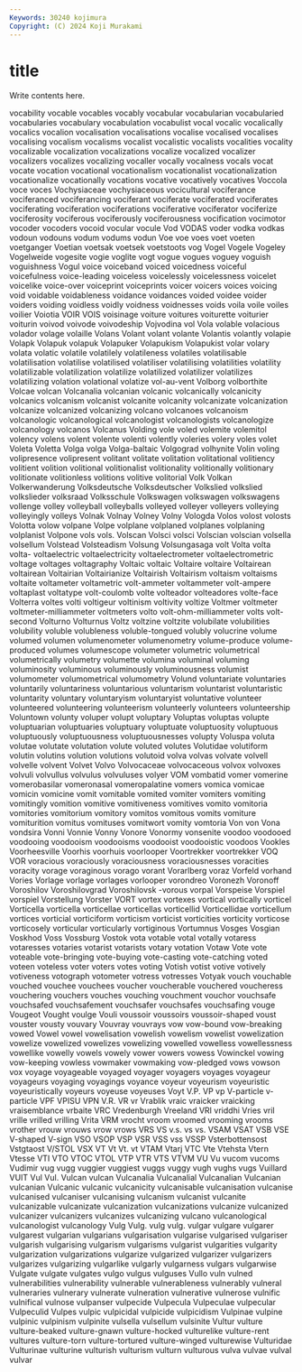 ```yaml
---
Keywords: 30240 kojimura
Copyright: (C) 2024 Koji Murakami
---
```


# title

Write contents here.



vocability
vocable vocables vocably vocabular vocabularian vocabularied vocabularies vocabulary vocabulation vocabulist
vocal vocalic vocalically vocalics vocalion vocalisation vocalisations vocalise vocalised vocalises
vocalising vocalism vocalisms vocalist vocalistic vocalists vocalities vocality vocalizable vocalization
vocalizations vocalize vocalized vocalizer vocalizers vocalizes vocalizing vocaller vocally vocalness
vocals vocat vocate vocation vocational vocationalism vocationalist vocationalization vocationalize vocationally
vocations vocative vocatively vocatives Voccola voce voces Vochysiaceae vochysiaceous vocicultural
vociferance vociferanced vociferancing vociferant vociferate vociferated vociferates vociferating vociferation vociferations
vociferative vociferator vociferize vociferosity vociferous vociferously vociferousness vocification vocimotor vocoder
vocoders vocoid vocular vocule Vod VODAS voder vodka vodkas vodoun
vodouns vodum vodums vodun Voe voe voes voet voeten voetganger
Voetian voetsak voetsek voetstoots vog Vogel Vogele Vogeley Vogelweide vogesite
vogie voglite vogt vogue vogues voguey voguish voguishness Vogul voice
voiceband voiced voicedness voiceful voicefulness voice-leading voiceless voicelessly voicelessness voicelet
voicelike voice-over voiceprint voiceprints voicer voicers voices voicing void voidable
voidableness voidance voidances voided voidee voider voiders voiding voidless voidly
voidness voidnesses voids voila voile voiles voilier Voiotia VOIR VOIS
voisinage voiture voitures voiturette voiturier voiturin voivod voivode voivodeship Vojvodina
vol Vola volable volacious volador volage volaille Volans Volant volant
volante Volantis volantly volapie Volapk Volapuk volapuk Volapuker Volapukism Volapukist
volar volary volata volatic volatile volatilely volatileness volatiles volatilisable volatilisation
volatilise volatilised volatiliser volatilising volatilities volatility volatilizable volatilization volatilize volatilized
volatilizer volatilizes volatilizing volation volational volatize vol-au-vent Volborg volborthite Volcae
volcan Volcanalia volcanian volcanic volcanically volcanicity volcanics volcanism volcanist volcanite
volcanity volcanizate volcanization volcanize volcanized volcanizing volcano volcanoes volcanoism volcanologic
volcanological volcanologist volcanologists volcanologize volcanology volcanos Volcanus Volding vole voled
volemite volemitol volency volens volent volente volenti volently voleries volery
voles volet Voleta Voletta Volga volga Volga-baltaic Volgograd volhynite Volin
voling volipresence volipresent volitant volitate volitation volitational volitiency volitient volition
volitional volitionalist volitionality volitionally volitionary volitionate volitionless volitions volitive volitorial
Volk Volkan Volkerwanderung Volksdeutsche Volksdeutscher Volkslied volkslied volkslieder volksraad Volksschule
Volkswagen volkswagen volkswagens vollenge volley volleyball volleyballs volleyed volleyer volleyers
volleying volleyingly volleys Volnak Volnay Volney Volny Vologda Volos volost
volosts Volotta volow volpane Volpe volplane volplaned volplanes volplaning volplanist
Volpone vols vols. Volscan Volsci volsci Volscian volscian volsella volsellum
Volstead Volsteadism Volsung Volsungasaga volt Volta volta volta- voltaelectric voltaelectricity
voltaelectrometer voltaelectrometric voltage voltages voltagraphy Voltaic voltaic Voltaire voltaire Voltairean
voltairean Voltairian Voltairianize Voltairish Voltairism voltaism voltaisms voltaite voltameter voltametric
volt-ammeter voltammeter volt-ampere voltaplast voltatype volt-coulomb volte volteador volteadores volte-face
Volterra voltes volti voltigeur voltinism voltivity voltize Voltmer voltmeter voltmeter-milliammeter
voltmeters volto volt-ohm-milliammeter volts volt-second Volturno Volturnus Voltz voltzine voltzite
volubilate volubilities volubility voluble volubleness voluble-tongued volubly volucrine volume volumed
volumen volumenometer volumenometry volume-produce volume-produced volumes volumescope volumeter volumetric volumetrical
volumetrically volumetry volumette volumina voluminal voluming voluminosity voluminous voluminously voluminousness
volumist volumometer volumometrical volumometry Volund voluntariate voluntaries voluntarily voluntariness voluntarious
voluntarism voluntarist voluntaristic voluntarity voluntary voluntaryism voluntaryist voluntative volunteer volunteered
volunteering volunteerism volunteerly volunteers volunteership Voluntown volunty voluper volupt voluptary
Voluptas voluptas volupte voluptuarian voluptuaries voluptuary voluptuate voluptuosity voluptuous voluptuously
voluptuousness voluptuousnesses volupty Voluspa voluta volutae volutate volutation volute voluted
volutes Volutidae volutiform volutin volutins volution volutions volutoid volva volvas
volvate volvell volvelle volvent Volvet Volvo Volvocaceae volvocaceous volvox volvoxes
volvuli volvullus volvulus volvuluses volyer VOM vombatid vomer vomerine vomerobasilar
vomeronasal vomeropalatine vomers vomica vomicae vomicin vomicine vomit vomitable vomited
vomiter vomiters vomiting vomitingly vomition vomitive vomitiveness vomitives vomito vomitoria
vomitories vomitorium vomitory vomitos vomitous vomits vomiture vomiturition vomitus vomituses
vomitwort vomity vomtoria Von von Vona vondsira Vonni Vonnie Vonny
Vonore Vonormy vonsenite voodoo voodooed voodooing voodooism voodooisms voodooist voodooistic
voodoos Vookles Voorheesville Voorhis voorhuis voorlooper Voortrekker voortrekker VOQ VOR
voracious voraciously voraciousness voraciousnesses voracities voracity vorage voraginous vorago vorant
Vorarlberg voraz Vorfeld vorhand Vories Vorlage vorlage vorlages vorlooper vorondreo
Voronezh Voronoff Voroshilov Voroshilovgrad Voroshilovsk -vorous vorpal Vorspeise Vorspiel vorspiel
Vorstellung Vorster VORT vortex vortexes vortical vortically vorticel Vorticella vorticella
vorticellae vorticellas vorticellid Vorticellidae vorticellum vortices vorticial vorticiform vorticism vorticist
vorticities vorticity vorticose vorticosely vorticular vorticularly vortiginous Vortumnus Vosges Vosgian
Voskhod Voss Vossburg Vostok vota votable votal votally votaress votaresses
votaries votarist votarists votary votation Votaw Vote vote voteable vote-bringing
vote-buying vote-casting vote-catching voted voteen voteless voter voters votes voting
Votish votist votive votively votiveness votograph votometer votress votresses Votyak
vouch vouchable vouched vouchee vouchees voucher voucherable vouchered voucheress vouchering
vouchers vouches vouching vouchment vouchor vouchsafe vouchsafed vouchsafement vouchsafer vouchsafes
vouchsafing vouge Vougeot Vought voulge Vouli voussoir voussoirs voussoir-shaped voust
vouster vousty vouvary Vouvray vouvrays vow vow-bound vow-breaking vowed Vowel
vowel vowelisation vowelish vowelism vowelist vowelization vowelize vowelized vowelizes vowelizing
vowelled vowelless vowellessness vowellike vowelly vowels vowely vower vowers vowess
Vowinckel vowing vow-keeping vowless vowmaker vowmaking vow-pledged vows vowson vox
voyage voyageable voyaged voyager voyagers voyages voyageur voyageurs voyaging voyagings
voyance voyeur voyeurism voyeuristic voyeuristically voyeurs voyeuse voyeuses Voyt V.P.
VP vp V-particle v-particle VPF VPISU VPN V.R. VR vr
Vrablik vraic vraicker vraicking vraisemblance vrbaite VRC Vredenburgh Vreeland VRI
vriddhi Vries vril vrille vrilled vrilling Vrita VRM vrocht vroom
vroomed vrooming vrooms vrother vrouw vrouws vrow vrows VRS VS
v.s. vs vs. VSAM VSAT VSB VSE V-shaped V-sign VSO
VSOP VSP VSR VSS vss VSSP Vsterbottensost Vstgtaost V/STOL VSX
VT Vt Vt. vt VTAM Vtarj VTC Vte Vtehsta Vtern
Vtesse VTI VTO VTOC VTOL VTP VTR VTS VTVM VU
Vu vucom vucoms Vudimir vug vugg vuggier vuggiest vuggs vuggy
vugh vughs vugs Vuillard VUIT Vul Vul. Vulcan vulcan Vulcanalia
Vulcanalial Vulcanalian Vulcanian vulcanian Vulcanic vulcanic vulcanicity vulcanisable vulcanisation vulcanise
vulcanised vulcaniser vulcanising vulcanism vulcanist vulcanite vulcanizable vulcanizate vulcanization vulcanizations
vulcanize vulcanized vulcanizer vulcanizers vulcanizes vulcanizing vulcano vulcanological vulcanologist vulcanology
Vulg Vulg. vulg vulg. vulgar vulgare vulgarer vulgarest vulgarian vulgarians
vulgarisation vulgarise vulgarised vulgariser vulgarish vulgarising vulgarism vulgarisms vulgarist vulgarities
vulgarity vulgarization vulgarizations vulgarize vulgarized vulgarizer vulgarizers vulgarizes vulgarizing vulgarlike
vulgarly vulgarness vulgars vulgarwise Vulgate vulgate vulgates vulgo vulgus vulguses
Vullo vuln vulned vulnerabilities vulnerability vulnerable vulnerableness vulnerably vulneral vulneraries
vulnerary vulnerate vulneration vulnerative vulnerose vulnific vulnifical vulnose vulpanser vulpecide
Vulpecula Vulpeculae vulpecular Vulpeculid Vulpes vulpic vulpicidal vulpicide vulpicidism Vulpinae
vulpine vulpinic vulpinism vulpinite vulsella vulsellum vulsinite Vultur vulture vulture-beaked
vulture-gnawn vulture-hocked vulturelike vulture-rent vultures vulture-torn vulture-tortured vulture-winged vulturewise Vulturidae
Vulturinae vulturine vulturish vulturism vulturn vulturous vulva vulvae vulval vulvar
